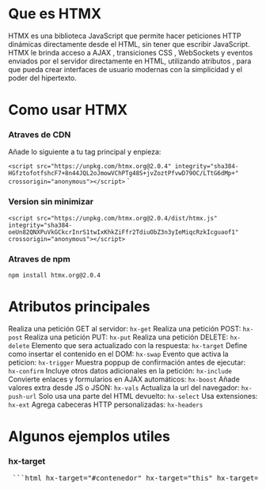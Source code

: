 # Que es HTMX
HTMX es una biblioteca JavaScript que permite hacer peticiones HTTP dinámicas directamente desde el HTML, sin tener que escribir JavaScript.
HTMX le brinda acceso a AJAX , transiciones CSS , WebSockets y eventos enviados por el servidor directamente en HTML, 
utilizando atributos , para que pueda crear interfaces de usuario modernas con la simplicidad y el poder del hipertexto.

# Como usar HTMX

### Atraves de CDN

Añade lo siguiente a tu tag principal y enpieza:

`<script src="https://unpkg.com/htmx.org@2.0.4" integrity="sha384-HGfztofotfshcF7+8n44JQL2oJmowVChPTg48S+jvZoztPfvwD79OC/LTtG6dMp+" crossorigin="anonymous"></script>`
`
### Version sin minimizar 

`<script src="https://unpkg.com/htmx.org@2.0.4/dist/htmx.js" integrity="sha384-oeUn82QNXPuVkGCkcrInrS1twIxKhkZiFfr2TdiuObZ3n3yIeMiqcRzkIcguaof1" crossorigin="anonymous"></script>`

### Atraves de npm 

`npm install htmx.org@2.0.4`

# Atributos principales

Realiza una petición GET al servidor: `hx-get`
Realiza una petición POST: `hx-post`
Realiza una petición PUT: `hx-put`
Realiza una petición DELETE: `hx-delete`
Elemento que sera actualizado con la respuesta: `hx-target`
Define como insertar el contenido en el DOM: `hx-swap`
Evento que activa la peticion: `hx-trigger`
Muestra poppup de confirmación antes de ejecutar: `hx-confirm`
Incluye otros datos adicionales en la petición: `hx-include`
Convierte enlaces y formularios en AJAX automáticos: `hx-boost`
Añade valores extra desde JS o JSON: `hx-vals`
Actualiza la url del navegador: `hx-push-url`
Solo usa una parte del HTML devuelto: `hx-select`
Usa extensiones: `hx-ext`
Agrega cabeceras HTTP personalizadas: `hx-headers`

# Algunos ejemplos utiles

### hx-target
<pre> ```html hx-target="#contenedor" hx-target="this" hx-target="closest .clase" ``` </pre>



